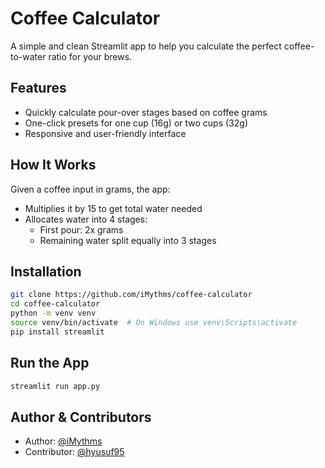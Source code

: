# Coffee Calculator

A simple and clean Streamlit app to help you calculate the perfect coffee-to-water ratio for your brews.

## Features

- Quickly calculate pour-over stages based on coffee grams
- One-click presets for one cup (16g) or two cups (32g)
- Responsive and user-friendly interface

## How It Works

Given a coffee input in grams, the app:

- Multiplies it by 15 to get total water needed
- Allocates water into 4 stages:
  - First pour: 2x grams
  - Remaining water split equally into 3 stages

## Installation

```bash
git clone https://github.com/iMythms/coffee-calculator
cd coffee-calculator
python -m venv venv
source venv/bin/activate  # On Windows use venv\Scripts\activate
pip install streamlit
```

## Run the App

```bash
streamlit run app.py
```

## Author & Contributors

- Author: [@iMythms](https://github.com/iMythms)
- Contributor: [@hyusuf95](https://github.com/hyusuf95)

